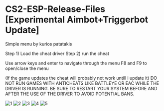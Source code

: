 # CS2-ESP-Release-Files [Experimental Aimbot+Triggerbot Update]
Simple menu by kurios patatakis

Step 1) Load the cheat driver
Step 2) run the cheat

Use arrow keys and enter to navigate through the menu
F8 and F9 to open/close the menu

(If the game updates the cheat will probably not work untill i update it)
DO NOT RUN GAMES WITH ANTICHEATS LIKE BATTLEYE OR EAC WHILE THE DRIVER IS RUNNING.
BE SURE TO RESTART YOUR SYSTEM BEFORE AND AFTER THE USE OF THE DRIVER TO AVOID POTENTIAL BANS.


![1](https://github.com/KuriosPatatakis/CS2-ESP-Release-Files/assets/148652818/9e146082-c1d2-4df3-b2e4-1038588aa229)
![2](https://github.com/KuriosPatatakis/CS2-ESP-Release-Files/assets/148652818/9a0e5fb2-5aed-4018-8ba4-64dcffd38184)
![3](https://github.com/KuriosPatatakis/CS2-ESP-Release-Files/assets/148652818/afa1512a-3879-4519-a163-2f6919610165)
![4](https://github.com/KuriosPatatakis/CS2-ESP-Release-Files/assets/148652818/adfe7448-d5c9-4a83-b76e-c6948b93a146)
![5](https://github.com/KuriosPatatakis/CS2-ESP-Release-Files/assets/148652818/23feb4de-2174-44e5-a06e-499712e8f946)
